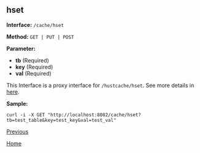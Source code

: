 ## hset ##

**Interface:** `/cache/hset`

**Method:** `GET | PUT | POST`

**Parameter:** 

*  **tb** (Required)  
*  **key** (Required)  
*  **val** (Required)  

This Interface is a proxy interface for `/hustcache/hset`. See more details in [here](../../hustdb/hustcache/hset.md).  

**Sample:**

    curl -i -X GET "http://localhost:8082/cache/hset?tb=test_table&key=test_key&val=test_val"

[Previous](../cache.md)

[Home](../../../index.md)